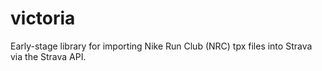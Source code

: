 # victoria
Early-stage library for importing Nike Run Club (NRC) tpx files into Strava via the Strava API. 
